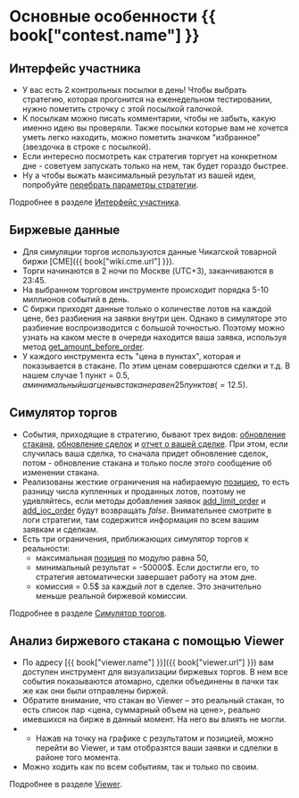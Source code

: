 # Основные особенности {{ book["contest.name"] }}

## Интерфейс участника
- У вас есть 2 контрольных посылки в день! Чтобы выбрать стратегию, которая прогонится на еженедельном тестировании,  нужно пометить строчку с этой посылкой галочкой.
- К посылкам можно писать комментарии, чтобы не забыть, какую именно идею вы проверяли. Также посылки которые вам не хочется уметь легко находить, можно пометить значком "избранное" (звездочка в строке с посылкой).
- Если интересно посмотреть как стратегия торгует на конкретном дне - советуем запускать только на нем, так будет гораздо быстрее.
- Ну а чтобы выжать максимальный результат из вашей идеи, попробуйте [перебрать параметры стратегии](interface/params.md).

Подробнее в разделе [Интерфейс участника](interface/README.md).

## Биржевые данные
- Для симуляции торгов используются данные Чикагской товарной биржи [CME]({{ book["wiki.cme.url"] }}). 
- Торги начинаются в 2 ночи по Москве (UTC+3), заканчиваются в 23:45.
- На выбранном торговом инструменте происходит порядка 5-10 миллионов событий в день.
- С биржи приходят данные только о количестве лотов на каждой цене, без разбиения на заявки внутри цен. Однако в симуляторе это разбиение воспроизводится с большой точностью. Поэтому можно узнать на каком месте в очереди находится ваша заявка, используя метод [get_amount_before_order](api/ParticipantStrategy.md#get_amount_before_order).
- У каждого инструмента есть "цена в пунктах", которая и показывается в стакане. По этим ценам совершаются сделки и т.д. В нашем случае 1 пункт = 0.5$, а минимальный шаг цены в стакане равен 25 пунктов ( = 12.5$).


## Симулятор торгов
- События, приходящие в стратегию, бывают трех видов:  [обновление стакана](api/ParticipantStrategy.md#trading_book_update), [обновление сделок](api/ParticipantStrategy.md#trading_deals_update) и [отчет о вашей сделке](api/ParticipantStrategy.md#execution_report_update). При этом, если случилась ваша сделка, то сначала придет обновление сделок, потом - обновление стакана и только после этого сообщение об изменении стакана. 
- Реализованы жесткие ограничения на набираемую [позицию](api/ContestBookInfo.md#total_amount), то есть разницу числа купленных и проданных лотов, поэтому не удивляйтесь, если методы добавления заявок [add_limit_order](api/ParticipantStrategy.md#add_limit_order) и [add_ioc_order](api/ParticipantStrategy.md#add_ioc_order) будут возвращать *false*. Внимательнее смотрите в логи стратегии, там содержится информация по всем вашим заявкам и сделкам.
- Есть три ограничения, приближающих симулятор торгов к реальности: 
    - максимальная [позиция](terms#position) по модулю равна 50,
    - минимальный результат = -50000$. Если достигли его, то стратегия автоматически завершает работу на этом дне.
    - комиссия = 0.5$ за каждый лот в сделке. Это значительно меньше реальной биржевой комиссии.

Подробнее в разделе [Симулятор торгов](simulator/README.md).

## Анализ биржевого стакана с помощью Viewer
- По адресу [{{ book["viewer.name"] }}]({{ book["viewer.url"] }}) вам доступен инструмент для визуализации биржевых торгов. В нем все события показываются атомарно, сделки объединены в пачки так же как они были отправлены биржей.
- Обратите внимание, что стакан во Viewer – это реальный стакан, то есть список пар <цена, суммарный объем на цене>, реально имевшихся на бирже в данный момент. На него вы влиять не могли.
- - Нажав на точку на графике с результатом и позицией, можно перейти во Viewer, и там отобразятся ваши заявки и сдлелки в районе того момента.
- Можно ходить как по всем событиям, так и только по своим.

Подробнее в разделе [Viewer](interface/analysis/viewer.md).

